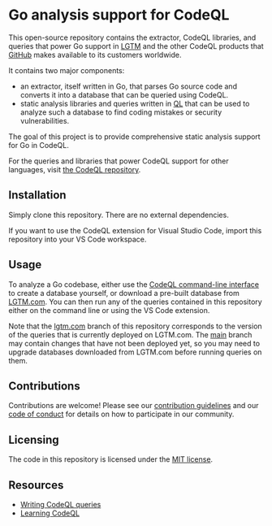 # Go analysis support for CodeQL

This open-source repository contains the extractor, CodeQL libraries, and queries that power Go
support in [LGTM](https://lgtm.com) and the other CodeQL products that [GitHub](https://github.com)
makes available to its customers worldwide.

It contains two major components:
  - an extractor, itself written in Go, that parses Go source code and converts it into a database
    that can be queried using CodeQL.
  - static analysis libraries and queries written in [QL](https://help.semmle.com/QL) that can be
    used to analyze such a database to find coding mistakes or security vulnerabilities.

The goal of this project is to provide comprehensive static analysis support for Go in CodeQL.

For the queries and libraries that power CodeQL support for other languages, visit [the CodeQL
repository](https://github.com/github/codeql).

## Installation

Simply clone this repository. There are no external dependencies.

If you want to use the CodeQL extension for Visual Studio Code, import this repository into your VS
Code workspace.

## Usage

To analyze a Go codebase, either use the [CodeQL command-line
interface](https://help.semmle.com/codeql/codeql-cli.html) to create a database yourself, or
download a pre-built database from [LGTM.com](https://lgtm.com/). You can then run any of the
queries contained in this repository either on the command line or using the VS Code extension.

Note that the [lgtm.com](https://github.com/github/codeql-go/tree/lgtm.com) branch of this
repository corresponds to the version of the queries that is currently deployed on LGTM.com.
The [main](https://github.com/github/codeql-go/tree/main) branch may contain changes that
have not been deployed yet, so you may need to upgrade databases downloaded from LGTM.com before
running queries on them.

## Contributions

Contributions are welcome! Please see our [contribution guidelines](CONTRIBUTING.md) and our
[code of conduct](CODE_OF_CONDUCT.md) for details on how to participate in our community.

## Licensing

The code in this repository is licensed under the [MIT license](LICENSE).

## Resources

- [Writing CodeQL queries](https://help.semmle.com/QL/learn-ql/ql/writing-queries/writing-queries.html)
- [Learning CodeQL](https://help.semmle.com/QL/learn-ql/index.html)
